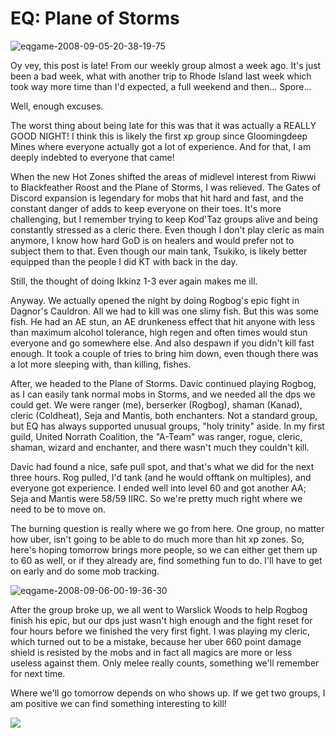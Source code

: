 # EQ: Plane of Storms

![](http://westkarana.com/wp-content/uploads/2008/09/eqgame-2008-09-05-20-38-19-75.jpg "eqgame-2008-09-05-20-38-19-75")

Oy vey, this post is late! From our weekly group almost a week ago. It's just been a bad week, what with another trip to Rhode Island last week which took way more time than I'd expected, a full weekend and then... Spore...

Well, enough excuses.

The worst thing about being late for this was that it was actually a REALLY GOOD NIGHT! I think this is likely the first xp group since Gloomingdeep Mines where everyone actually got a lot of experience. And for that, I am deeply indebted to everyone that came!

When the new Hot Zones shifted the areas of midlevel interest from Riwwi to Blackfeather Roost and the Plane of Storms, I was relieved. The Gates of Discord expansion is legendary for mobs that hit hard and fast, and the constant danger of adds to keep everyone on their toes. It's more challenging, but I remember trying to keep Kod'Taz groups alive and being constantly stressed as a cleric there. Even though I don't play cleric as main anymore, I know how hard GoD is on healers and would prefer not to subject them to that. Even though our main tank, Tsukiko, is likely better equipped than the people I did KT with back in the day.

Still, the thought of doing Ikkinz 1-3 ever again makes me ill.

Anyway. We actually opened the night by doing Rogbog's epic fight in Dagnor's Cauldron. All we had to kill was one slimy fish. But this was some fish. He had an AE stun, an AE drunkeness effect that hit anyone with less than maximum alcohol tolerance, high regen and often times would stun everyone and go somewhere else. And also despawn if you didn't kill fast enough. It took a couple of tries to bring him down, even though there was a lot more sleeping with, than killing, fishes.

After, we headed to the Plane of Storms. Davic continued playing Rogbog, as I can easily tank normal mobs in Storms, and we needed all the dps we could get. We were ranger (me), berserker (Rogbog), shaman (Kanad), cleric (Coldheat), Seja and Mantis, both enchanters. Not a standard group, but EQ has always supported unusual groups, "holy trinity" aside. In my first guild, United Norrath Coalition, the "A-Team" was ranger, rogue, cleric, shaman, wizard and enchanter, and there wasn't much they couldn't kill.

Davic had found a nice, safe pull spot, and that's what we did for the next three hours. Rog pulled, I'd tank (and he would offtank on multiples), and everyone got experience. I ended well into level 60 and got another AA; Seja and Mantis were 58/59 IIRC. So we're pretty much right where we need to be to move on.

The burning question is really where we go from here. One group, no matter how uber, isn't going to be able to do much more than hit xp zones. So, here's hoping tomorrow brings more people, so we can either get them up to 60 as well, or if they already are, find something fun to do. I'll have to get on early and do some mob tracking.

![](http://westkarana.com/wp-content/uploads/2008/09/eqgame-2008-09-06-00-19-36-30.jpg "eqgame-2008-09-06-00-19-36-30")

After the group broke up, we all went to Warslick Woods to help Rogbog finish his epic, but our dps just wasn't high enough and the fight reset for four hours before we finished the very first fight. I was playing my cleric, which turned out to be a mistake, because her uber 660 point damage shield is resisted by the mobs and in fact all magics are more or less useless against them. Only melee really counts, something we'll remember for next time.

Where we'll go tomorrow depends on who shows up. If we get two groups, I am positive we can find something interesting to kill!

![](http://chasingdings.com/sig/out.png)

